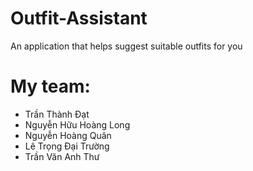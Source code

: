 # Outfit-Assistant
An application that helps suggest suitable outfits for you
# My team: 
+ Trần Thành Đạt
+ Nguyễn Hữu Hoàng Long
+ Nguyễn Hoàng Quân
+ Lê Trọng Đại Trường
+ Trần Văn Anh Thư
